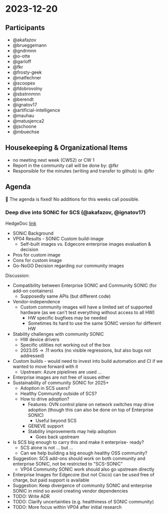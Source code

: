 # 2023-12-20

## Participants

- @akafazov
- @brueggemann
- @gndrmnn
- @o-otte
- @garloff
- @fkr
- @frosty-geek
- @matfechner
- @scoopex
- @fdobrovolny
- @sbstnnmnn
- @berendt
- @ignatov17
- @artificial-intelligence
- @mauhau
- @matusjenca2
- @jschoone
- @mbuechse

## Housekeeping & Organizational Items

- no meeting next week (CW52) or CW 1
- Report in the community call will be done by: @fkr
- Responsible for the minutes (writing and transfer to github) is: @fkr

## Agenda

:rotating_light: The agenda is fixed! No additions for this weeks call possible.

### Deep dive into SONiC for SCS (@akafazov, @ignatov17)

HedgeDoc [link](https://input.scs.community/SCS-DR-SONIC-usage?both#SCS-Decision-Record-about-Enterprise-vs-Custom-SONiC)

- SONiC Background
- VP04 Results - SONIC Custom build-image
    - Self-built images vs. Edgecore enterprise images evaluation & decision
- Pros for custom image
- Cons for custom image
- Go-NoGO Decision regarding our community images

Discussion:
- Compatibility between Enterprise SONIC and Community SONIC (for add-on containers)
    - Supposedly same APIs (but different code)
- Vendor-independence
    - Custom community images will have a limited set of supported hardware (as we can't test everything without access to all HW)
        - HW specific bugfixes may be needed
        - Sometimes its hard to use the same SONIC version for different HW
- Stability challenges with community SONIC
    - HW device drivers
    - Specific utilities not working out of the box
    - 2023.05 -> .11 works (no visible regressions, but also bugs not addressed)
- Custom builds - would need to invest into build automation and CI if we wanted to move forward with it
    - Upstream: Azure pipielines are used ...
- Enterprise images are not free of issues either
- Sustainability of community SONIC for 2025+
    - Adoption in SCS users?
    - Healthy Community outside of SCS?
    - How to drive adoption?
        - Features: OVN control plane on network switches may drive adoption (though this can also be done on top of Enterprise SONIC)
            - Useful beyond SCS
        - GENEVE support
        - Stability improvements may help adoption
            - Goes back upstream
- Is SCS big enough to carry this and make it enterprise- ready?
    - SCS alone is not ... but ...
    - Can we help building a big enough healthy OSS community?
- Suggestion: SCS add-ons should work on both community and enterprise SONIC, not be restricted to "SCS-SONIC"
    - VP04 Community SONIC work should also go upstream directly
- Enterprise Images for Edgecore (but not Cisco) can be *used* free of charge, but paid support is available
- Suggestion: Keep divergence of community SONIC and enterprise SONIC in mind so avoid creating vendor dependencies
- TODO: Write ADR
- TODO: Clarify uncertainties (e.g. healthiness of SONIC community)
- TODO: More focus within VP04 after initial research
